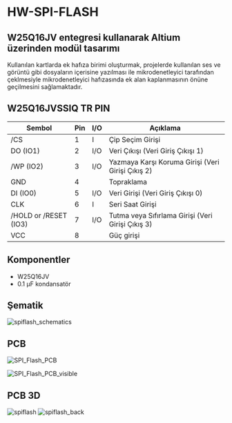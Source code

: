 # HW-SPI-FLASH
## W25Q16JV entegresi kullanarak Altium üzerinden modül tasarımı
Kullanılan kartlarda ek hafıza birimi oluşturmak, projelerde kullanılan ses ve görüntü gibi dosyaların içerisine yazılması ile mikrodenetleyici 
tarafından çeklmesiyle mikrodenetleyici hafızasında ek alan kaplanmasının önüne geçilmesini sağlamaktadır.

## W25Q16JVSSIQ TR PIN

| Sembol                | Pin | I/O | Açıklama |
| ------                | --- | --- | -------- |
|  /CS                  |  1  |  I  |Çip Seçim Girişi |
|  DO (IO1)             |  2  | I/O |Veri Çıkışı (Veri Giriş Çıkışı 1) |
|  /WP (IO2)            |  3  | I/O |Yazmaya Karşı Koruma Girişi (Veri Girişi Çıkış 2) |
|  GND                  |  4  |     |Topraklama|
| DI (IO0)              |  5  | I/O |Veri Girişi (Veri Giriş Çıkışı 0) |
| CLK                   |  6  |  I  |Seri Saat Girişi |
| /HOLD or /RESET (IO3) |  7  | I/O |Tutma veya Sıfırlama Girişi (Veri Girişi Çıkış 3)|
|   VCC                 |  8  |     |Güç girişi |

## Komponentler
- W25Q16JV 
- 0.1  µF kondansatör
  
## Şematik
![spiflash_schematics](https://github.com/KOBASTAR-IME-2024/SPI_FLASH_HW/assets/119225109/7df01df1-3a76-4d60-b50f-b40c370366d1)
## PCB
![SPI_Flash_PCB](https://github.com/KOBASTAR-IME-2024/SPI_FLASH_HW/assets/119225109/c1fc1e88-af6e-4fa2-966e-b20afb2c62f8)

![SPI_Flash_PCB_visible](https://github.com/KOBASTAR-IME-2024/SPI_FLASH_HW/assets/119225109/dc133083-c056-4083-adf6-fbfc6cc94abd)
## PCB 3D
![spiflash](https://github.com/KOBASTAR-IME-2024/SPI_FLASH_HW/assets/119225109/dee518f4-d15b-4220-9e0c-c8c848022e36)
![spiflash_back](https://github.com/KOBASTAR-IME-2024/SPI_FLASH_HW/assets/119225109/c24c948e-2cf7-4863-8ca9-e4fe00602009)


